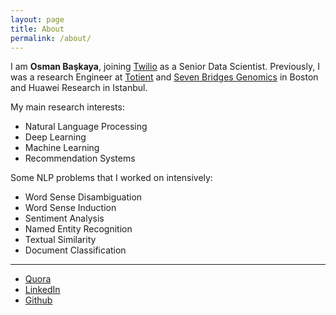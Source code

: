 ```yaml
---
layout: page
title: About
permalink: /about/
---
```


I am **Osman Başkaya**, joining [Twilio](https://www.twilio.com/) as a Senior Data Scientist. Previously, I was a research Engineer at [Totient](https://sbgdinc.com/) and [Seven Bridges Genomics](https://www.sevenbridges.com/) in Boston and Huawei Research in Istanbul.

My main research interests:

- Natural Language Processing
- Deep Learning
- Machine Learning 
- Recommendation Systems

Some NLP problems that I worked on intensively:

- Word Sense Disambiguation
- Word Sense Induction
- Sentiment Analysis
- Named Entity Recognition
- Textual Similarity 
- Document Classification

---

- [Quora](https://www.quora.com/profile/Osman-Baskaya)
- [LinkedIn](https://tr.linkedin.com/in/osmanbaskaya)
- [Github](github.com/osmanbaskaya)
